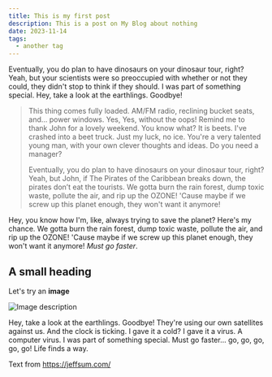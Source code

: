 ```yaml
---
title: This is my first post
description: This is a post on My Blog about nothing
date: 2023-11-14
tags:
  - another tag
---
```


Eventually, you do plan to have dinosaurs on your dinosaur tour, right? Yeah, but your scientists were so preoccupied with whether or not they could, they didn't stop to think if they should. I was part of something special. Hey, take a look at the earthlings. Goodbye!

> This thing comes fully loaded. AM/FM radio, reclining bucket seats, and... power windows. Yes, Yes, without the oops! Remind me to thank John for a lovely weekend. You know what? It is beets. I've crashed into a beet truck. Just my luck, no ice. You're a very talented young man, with your own clever thoughts and ideas. Do you need a manager?
>
>Eventually, you do plan to have dinosaurs on your dinosaur tour, right? Yeah, but John, if The Pirates of the Caribbean breaks down, the pirates don’t eat the tourists. We gotta burn the rain forest, dump toxic waste, pollute the air, and rip up the OZONE! 'Cause maybe if we screw up this planet enough, they won't want it anymore!

Hey, you know how I'm, like, always trying to save the planet? Here's my chance. We gotta burn the rain forest, dump toxic waste, pollute the air, and rip up the OZONE! 'Cause maybe if we screw up this planet enough, they won't want it anymore! *Must go faster*.

## A small heading

Let's try an **image**

![Image description](https://d2w9rnfcy7mm78.cloudfront.net/7030001/original_bf96d755e02a7a0b3273c4ea6c22a1d0.jpg?1587930738?bc=0)

Hey, take a look at the earthlings. Goodbye! They're using our own satellites against us. And the clock is ticking. I gave it a cold? I gave it a virus. A computer virus. I was part of something special. Must go faster... go, go, go, go, go! Life finds a way.

Text from https://jeffsum.com/
